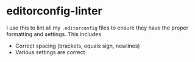 # editorconfig-linter

I use this to lint all my `.editorconfig` files to ensure they have the proper formatting and settings. This includes

- Correct spacing (brackets, equals sign, newlines)
- Various settings are correct
